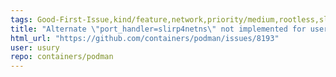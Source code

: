 ```yaml
---
tags: Good-First-Issue,kind/feature,network,priority/medium,rootless,slirp4netns
title: "Alternate \"port_handler=slirp4netns\" not implemented for user-defined rootless cni networks"
html_url: "https://github.com/containers/podman/issues/8193"
user: usury
repo: containers/podman
---
```


